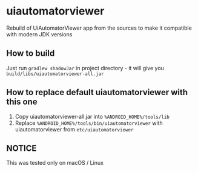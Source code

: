 # uiautomatorviewer
Rebuild of UiAutomatorViewer app from the sources to make it compatible with modern JDK versions

## How to build
Just run `gradlew shadowJar` in project directory - it will give you `build/libs/uiautomatorviewer-all.jar`

## How to replace default uiautomatorviewer with this one
1. Copy uiautomatorviewer-all.jar into `%ANDROID_HOME%/tools/lib`
2. Replace `%ANDROID_HOME%/tools/bin/uiautomatorviewer` with uiautomatorviewer from `etc/uiautomatorviewer`

## **NOTICE**
This was tested only on macOS / Linux
